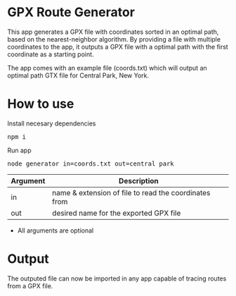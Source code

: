 # GPX Route Generator

This app generates a GPX file with coordinates sorted in an optimal path, based on the nearest-neighbor algorithm. By providing a file with multiple coordinates to the app, it outputs a GPX file with a optimal path with the first coordinate as a starting point.

The app comes with an example file (coords.txt) which will output an optimal path GTX file for Central Park, New York.

# How to use

Install necesary dependencies
<pre>
npm i
</pre>

Run app
<pre>
node generator in=coords.txt out=central_park
</pre>

Argument | Description
------------ | -------------
in | name & extension of file to read the coordinates from
out | desired name for the exported GPX file

* All arguments are optional

# Output

The outputed file can now be imported in any app capable of tracing routes from a GPX file.
